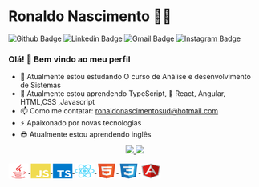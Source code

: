 # Ronaldo Nascimento :man_technologist:

[![Github Badge](https://img.shields.io/badge/-Github-000?style=flat-square&logo=Github&logoColor=white&link=https://github.com/lucasgdb)](https://github.com/RonaldoNascimentoSantos)
[![Linkedin Badge](https://img.shields.io/badge/-LinkedIn-blue?style=flat-square&logo=Linkedin&logoColor=white&link=https://www.linkedin.com/in/rebeccamanzi/)](https://www.linkedin.com/in/ronaldo-nascimento-73b22421b/)
[![Gmail Badge](https://img.shields.io/badge/-Gmail-c14438?style=flat-square&logo=Gmail&logoColor=white&link=mailto:ronaldonascimentosud1997@gmail.com)](mailto:ronaldonascimento1997@gmail.com)
[![Instagram Badge](https://img.shields.io/badge/-Instagram-C13584?style=flat-square&labelColor=C13584&logo=instagram&logoColor=white&link=https://www.instagram.com/codepwr/)](https://www.instagram.com/ronaldonascimentosud23/)

### Olá! 👋 Bem vindo ao meu perfil

- 🔭 Atualmente estou estudando O curso de Análise e desenvolvimento de Sistemas 
- 🌱 Atualmente estou aprendendo TypeScript, 💙 React, Angular, HTML,CSS ,Javascript 
- 📫 Como me contatar: ronaldonascimentosud@hotmail.com
- ⚡ Apaixonado por novas tecnologias
- 😎 Atualmente estou aprendendo inglês

<div align="center">
  <a href="https://github.com/RonaldoNascimentoSantos">
  <img height="180em" src="https://github-readme-stats.vercel.app/api?username=RonaldoNascimentoSantos&show_icons=true&theme=red&include_all_commits=true&count_private=true"/>
  <img height="180em" src="https://github-readme-stats.vercel.app/api/top-langs/?username=RonaldoNascimentoSantos&layout=compact&langs_count=7&theme=red"/>
</div>
  
<div style="display: inline_block"><br>
  <img align="center" alt="Ronaldo-Java" height="30" width="40" src="https://raw.githubusercontent.com/devicons/devicon/master/icons/java/java-plain.svg">
  <img align="center" alt="Ronaldo-Js" height="30" width="40" src="https://raw.githubusercontent.com/devicons/devicon/master/icons/javascript/javascript-plain.svg">
  <img align="center" alt="Ronaldo-Ts" height="30" width="40" src="https://raw.githubusercontent.com/devicons/devicon/master/icons/typescript/typescript-plain.svg">   
  <img align="center" alt="Ronaldo-React" height="30" width="40" src="https://raw.githubusercontent.com/devicons/devicon/master/icons/react/react-original.svg">
  <img align="center" alt="Ronaldo-HTML" height="30" width="40" src="https://raw.githubusercontent.com/devicons/devicon/master/icons/html5/html5-original.svg">
  <img align="center" alt="Ronaldo-CSS" height="30" width="40" src="https://raw.githubusercontent.com/devicons/devicon/master/icons/css3/css3-original.svg">  
  <img align="center" alt="Ronaldo-Angular" height="30" width="40" src="https://raw.githubusercontent.com/devicons/devicon/master/icons/angularjs/angularjs-original.svg">
 
</div>
